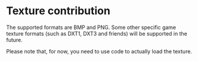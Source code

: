 # Texture contribution

The supported formats are BMP and PNG. Some other specific game texture formats (such as DXT1, DXT3 and friends)
will be supported in the future.

Please note that, for now, you need to use code to actually load the texture.